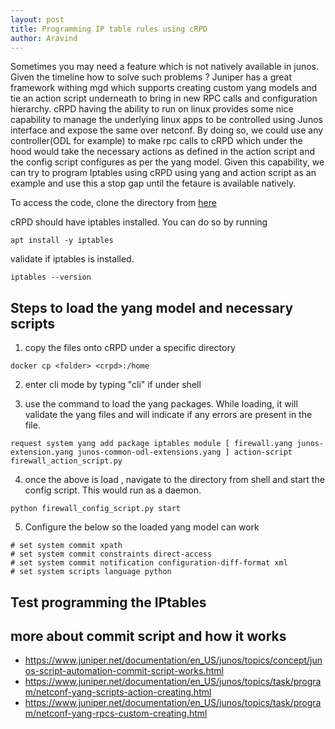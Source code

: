 ```yaml
---
layout: post
title: Programming IP table rules using cRPD
author: Aravind
---
```

Sometimes you may need a feature which is not natively available in junos. Given the timeline how to solve such problems ? Juniper has a great framework withing mgd which supports creating custom yang models and tie an action script underneath to bring in new RPC calls and configuration hierarchy. cRPD having the ability to run on linux provides some nice capability to manage the underlying linux apps to be controlled using Junos interface and expose the same over netconf. By doing so, we could use any controller(ODL for example) to make rpc calls to cRPD which under the hood would take the necessary actions as defined in the action script and the config script configures as per the yang model. Given this capability, we can try to program Iptables using cRPD using yang and action script as an example and use this a stop gap until the fetaure is available natively.  

To access the code, clone the directory from [here](https://github.com/ARD92/yang/tree/master/yang/iptable_program)

cRPD should have iptables installed. You can do so by running 

``` 
apt install -y iptables 
```
validate if iptables is installed.
```
iptables --version
```

## Steps to load the yang model and necessary scripts 

1. copy the files onto cRPD under a specific directory
``` 
docker cp <folder> <crpd>:/home 
```

2. enter cli mode by typing "cli" if under shell 

3. use the command to load the yang packages. While loading, it will validate the yang files and will indicate if any errors are present in the file.
```
request system yang add package iptables module [ firewall.yang junos-extension.yang junos-common-odl-extensions.yang ] action-script firewall_action_script.py
```

4. once the above is load , navigate to the directory from shell and start the config script. This would run as a daemon.
```
python firewall_config_script.py start
```

5. Configure the below so the loaded yang model can work
```
# set system commit xpath
# set system commit constraints direct-access
# set system commit notification configuration-diff-format xml
# set system scripts language python
```

## Test programming the IPtables 


## more about commit script and how it works 
* https://www.juniper.net/documentation/en_US/junos/topics/concept/junos-script-automation-commit-script-works.html
* https://www.juniper.net/documentation/en_US/junos/topics/task/program/netconf-yang-scripts-action-creating.html
* https://www.juniper.net/documentation/en_US/junos/topics/task/program/netconf-yang-rpcs-custom-creating.html
